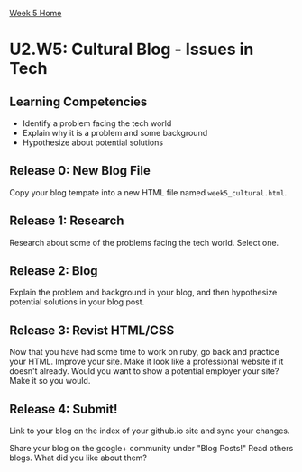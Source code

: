 [Week 5 Home](../)

# U2.W5: Cultural Blog - Issues in Tech

## Learning Competencies
- Identify a problem facing the tech world
- Explain why it is a problem and some background
- Hypothesize about potential solutions

## Release 0: New Blog File
Copy your blog tempate into a new HTML file named `week5_cultural.html`. 

## Release 1: Research
Research about some of the problems facing the tech world. Select one. 

## Release 2: Blog
Explain the problem and background in your blog, and then hypothesize potential solutions in your blog post. 

## Release 3: Revist HTML/CSS
Now that you have had some time to work on ruby, go back and practice your HTML. Improve your site. Make it look like a professional website if it doesn't already. Would you want to show a potential employer your site? Make it so you would. 

## Release 4: Submit!
Link to your blog on the index of your github.io site and sync your changes. 

Share your blog on the google+ community under "Blog Posts!" Read others blogs. What did you like about them? 